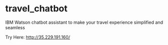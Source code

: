 # travel_chatbot
IBM Watson chatbot assistant to make your travel experience simplified and seamless

Try Here: http://35.229.191.160/
